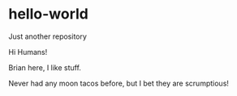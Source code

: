 # hello-world
Just another repository

Hi Humans!

Brian here, I like stuff.

Never had any moon tacos before, but I bet they are scrumptious!
